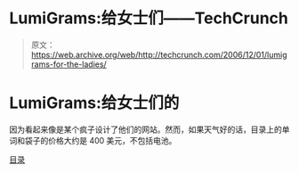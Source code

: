 # LumiGrams:给女士们——TechCrunch

> 原文：<https://web.archive.org/web/http://techcrunch.com/2006/12/01/lumigrams-for-the-ladies/>

# LumiGrams:给女士们的

因为看起来像是某个疯子设计了他们的网站。然而，如果天气好的话，目录上的单词和袋子的价格大约是 400 美元，不包括电池。

[目录](https://web.archive.org/web/20201031154305/http://www.lumigram.com/catalog/downloads.php)
